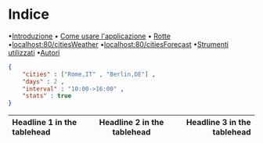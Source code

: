 # Indice
•[Introduzione](#introduzione)
• [Come usare l'applicazione](#come-usare-l'applicazione)
• [Rotte](#rotte)
      •[localhost:80/citiesWeather](#citiesWeather)
      •[localhost:80/citiesForecast](#citiesForecast)
•[Strumenti utilizzati](#strumenti-utilizzati)
•[Autori](#autori)

```json
{
    "cities" : ["Rome,IT" , "Berlin,DE"] ,
    "days" : 2 ,   
    "interval" : "10:00->16:00" ,
    "stats" : true
}
```
| Headline 1 in the tablehead | Headline 2 in the tablehead | Headline 3 in the tablehead |
|:--------------|:-------------:|--------------:|
